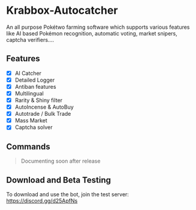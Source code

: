 # Krabbox-Autocatcher
An all purpose Pokétwo farming software which supports various features like AI based Pokémon recognition, automatic voting, market snipers, captcha verifiers....


## Features
- [x] AI Catcher
- [x] Detailed Logger
- [x] Antiban features
- [x] Multilingual
- [x] Rarity & Shiny filter
- [x] AutoIncense & AutoBuy
- [x] Autotrade / Bulk Trade
- [x] Mass Market
- [x] Captcha solver

## Commands
> Documenting soon after release

## Download and Beta Testing

To download and use the bot, join the test server: https://discord.gg/d25ApfNs
